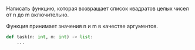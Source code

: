 Написать функцию, которая возвращает список квадратов целых чисел от n до m включительно.

Функция принимает значения n и m в качестве аргументов.

```python
def task(n: int, m: int) -> list:
    ...
```
